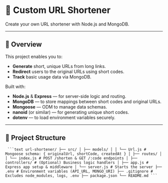 # 🔗 Custom URL Shortener

Create your own URL shortener with Node.js and MongoDB.

---


## 📝 Overview

This project enables you to:

- **Generate** short, unique URLs from long links.
- **Redirect** users to the original URLs using short codes.
- **Track** basic usage data via MongoDB.

Built with:
- **Node.js** & **Express** — for server-side logic and routing.
- **MongoDB** — to store mappings between short codes and original URLs.
- **Mongoose** — ODM to manage data schemas.
- **nanoid** (or similar) — for generating unique short codes.
- **dotenv** — to load environment variables securely.

---

## 📁 Project Structure
<pre lang="text"><code> ```text url-shortener/ ├── src/ │ ├── models/ │ │ └── Url.js # Mongoose schema: { originalUrl, shortCode, createdAt } │ ├── routes/ │ │ └── index.js # POST /shorten & GET /:code endpoints │ ├── controllers/ # (Optional) Business logic handlers │ ├── app.js # Express app setup & middleware │ └── server.js # Starts the server ├── .env # Environment variables (API_URL, MONGO_URI) ├── .gitignore # Excludes node_modules, logs, .env ├── package.json └── README.md ``` </code></pre>
